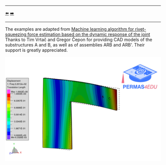 ***
[⬅️](../082/README.md "Previous example")
[➡️](../README.md "Go up one directory level")
***

The examples are adapted from [Machine learning algorithm for rivet-squeezing force estimation based on the dynamic response of the joint](https://doi.org/10.1016/j.ymssp.2025.113478)
Thanks to Tim Vrtač and Gregor Čepon for providing CAD models of the substructures A and B, as well as of assemblies ARB and ARB'. Their support is greatly appreciated. 

![Substructure A](A_mode_01.gif)
